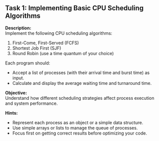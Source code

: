 ## Task 1: Implementing Basic CPU Scheduling Algorithms

**Description:**  
Implement the following CPU scheduling algorithms:
1. First-Come, First-Served (FCFS)
2. Shortest Job First (SJF)
3. Round Robin (use a time quantum of your choice)

Each program should:
- Accept a list of processes (with their arrival time and burst time) as input.
- Calculate and display the average waiting time and turnaround time.

**Objective:**  
Understand how different scheduling strategies affect process execution and system performance.

**Hints:**  
- Represent each process as an object or a simple data structure.
- Use simple arrays or lists to manage the queue of processes.
- Focus first on getting correct results before optimizing your code.
